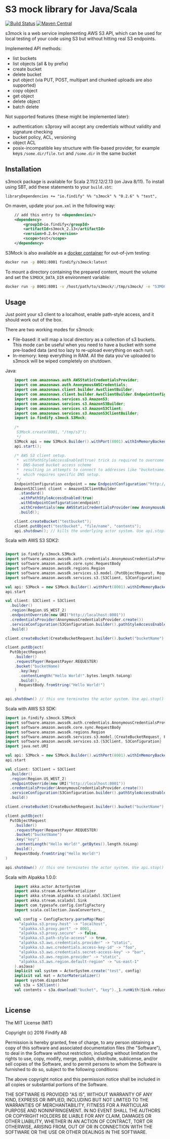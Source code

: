 # S3 mock library for Java/Scala

[![Build Status](https://travis-ci.org/findify/s3mock.svg?branch=master)](https://travis-ci.org/findify/s3mock)
[![Maven Central](https://maven-badges.herokuapp.com/maven-central/io.findify/s3mock_2.12/badge.svg)](https://maven-badges.herokuapp.com/maven-central/io.findify/s3mock_2.12)

s3mock is a web service implementing AWS S3 API, which can be used for local testing of your code using S3
but without hitting real S3 endpoints.

Implemented API methods:
* list buckets
* list objects (all & by prefix)
* create bucket
* delete bucket
* put object (via PUT, POST, multipart and chunked uploads are also supported)
* copy object
* get object
* delete object
* batch delete

Not supported features (these might be implemented later):
* authentication: s3proxy will accept any credentials without validity and signature checking
* bucket policy, ACL, versioning
* object ACL
* posix-incompatible key structure with file-based provider, for example keys `/some.dir/file.txt` and `/some.dir` in the same bucket

## Installation

s3mock package is available for Scala 2.11/2.12/2.13 (on Java 8/11). To install using SBT, add these
 statements to your `build.sbt`:

    libraryDependencies += "io.findify" %% "s3mock" % "0.2.6" % "test",

On maven, update your `pom.xml` in the following way:
```xml
    // add this entry to <dependencies/>
    <dependency>
        <groupId>io.findify</groupId>
        <artifactId>s3mock_2.13</artifactId>
        <version>0.2.6</version>
        <scope>test</scope>
    </dependency>
```

S3Mock is also available as a [docker container](https://hub.docker.com/r/findify/s3mock/) for out-of-jvm testing:
```bash
docker run -p 8001:8001 findify/s3mock:latest
```

To mount a directory containing the prepared content, mount the volume and set the `S3MOCK_DATA_DIR` environment variable:
```bash
docker run -p 8001:8001 -v /host/path/to/s3mock/:/tmp/s3mock/ -e "S3MOCK_DATA_DIR=/tmp/s3mock" findify/s3mock:latest
```

## Usage

Just point your s3 client to a localhost, enable path-style access, and it should work out of the box.

There are two working modes for s3mock:
* File-based: it will map a local directory as a collection of s3 buckets. This mode can be useful when you need to have a bucket with some pre-loaded data (and too lazy to re-upload everything on each run).
* In-memory: keep everything in RAM. All the data you've uploaded to s3mock will be wiped completely on shutdown. 

Java:
```java
    import com.amazonaws.auth.AWSStaticCredentialsProvider;
    import com.amazonaws.auth.AnonymousAWSCredentials;
    import com.amazonaws.client.builder.AwsClientBuilder;
    import com.amazonaws.client.builder.AwsClientBuilder.EndpointConfiguration;
    import com.amazonaws.services.s3.AmazonS3;
    import com.amazonaws.services.s3.AmazonS3Builder;
    import com.amazonaws.services.s3.AmazonS3Client;
    import com.amazonaws.services.s3.AmazonS3ClientBuilder;
    import io.findify.s3mock.S3Mock;
    
    /*
     S3Mock.create(8001, "/tmp/s3");
     */
    S3Mock api = new S3Mock.Builder().withPort(8001).withInMemoryBackend().build();
    api.start();
            
    /* AWS S3 client setup.
     *  withPathStyleAccessEnabled(true) trick is required to overcome S3 default 
     *  DNS-based bucket access scheme
     *  resulting in attempts to connect to addresses like "bucketname.localhost"
     *  which requires specific DNS setup.
     */
    EndpointConfiguration endpoint = new EndpointConfiguration("http://localhost:8001", "us-west-2");
    AmazonS3Client client = AmazonS3ClientBuilder
      .standard()
      .withPathStyleAccessEnabled(true)  
      .withEndpointConfiguration(endpoint)
      .withCredentials(new AWSStaticCredentialsProvider(new AnonymousAWSCredentials()))     
      .build();

    client.createBucket("testbucket");
    client.putObject("testbucket", "file/name", "contents");
    api.shutdown(); // kills the underlying actor system. Use api.stop() to just unbind the port.
```

Scala with AWS S3 SDK2:
```scala

import io.findify.s3mock.S3Mock
import software.amazon.awssdk.auth.credentials.AnonymousCredentialsProvider
import software.amazon.awssdk.core.sync.RequestBody
import software.amazon.awssdk.regions.Region
import software.amazon.awssdk.services.s3.model.{PutObjectRequest, RequestPayer}
import software.amazon.awssdk.services.s3.{S3Client, S3Configuration}

val api: S3Mock = new S3Mock.Builder().withPort(8001).withInMemoryBackend().build()
api.start

val client: S3Client = S3Client
  .builder()
  .region(Region.US_WEST_2)
  .endpointOverride(new URI("http://localhost:8001"))
  .credentialsProvider(AnonymousCredentialsProvider.create())
  .serviceConfiguration(S3Configuration.builder().pathStyleAccessEnabled(true).build())
  .build()

client.createBucket(CreateBucketRequest.builder().bucket("bucketName").build())

client.putObject(
  PutObjectRequest
    .builder()
    .requestPayer(RequestPayer.REQUESTER)
    .bucket("bucketName)
      .key(key)
      .contentLength("Hello World!".bytes.length.toLong)
      .build(),
      RequestBody.fromString("Hello World!")
    )

api.shutdown() // this one terminates the actor system. Use api.stop() to just unbind the service without messing with the ActorSystem
```


Scala with AWS S3 SDK:
```scala
import io.findify.s3mock.S3Mock
import software.amazon.awssdk.auth.credentials.AnonymousCredentialsProvider
import software.amazon.awssdk.core.sync.RequestBody
import software.amazon.awssdk.regions.Region
import software.amazon.awssdk.services.s3.model.{CreateBucketRequest, PutObjectRequest, RequestPayer}
import software.amazon.awssdk.services.s3.{S3Client, S3Configuration}
import java.net.URI

val api: S3Mock = new S3Mock.Builder().withPort(8001).withInMemoryBackend().build()
api.start

val client: S3Client = S3Client
  .builder()
  .region(Region.US_WEST_2)
  .endpointOverride(new URI("http://localhost:8001"))
  .credentialsProvider(AnonymousCredentialsProvider.create())
  .serviceConfiguration(S3Configuration.builder().pathStyleAccessEnabled(true).build())
  .build()

client.createBucket(CreateBucketRequest.builder().bucket("bucketName").build())

client.putObject(
  PutObjectRequest
    .builder()
    .requestPayer(RequestPayer.REQUESTER)
    .bucket("bucketName")
    .key("key")
    .contentLength("Hello World!".getBytes().length.toLong)
    .build(),
    RequestBody.fromString("Hello World!")
)

api.shutdown() // this one terminates the actor system. Use api.stop() to just unbind the service without messing with the ActorSystem
```

Scala with Alpakka 1.0.0:
```scala
    import akka.actor.ActorSystem
    import akka.stream.ActorMaterializer
    import akka.stream.alpakka.s3.scaladsl.S3Client
    import akka.stream.scaladsl.Sink
    import com.typesafe.config.ConfigFactory
    import scala.collection.JavaConverters._

    val config = ConfigFactory.parseMap(Map(
      "alpakka.s3.proxy.host" -> "localhost",
      "alpakka.s3.proxy.port" -> 8001,
      "alpakka.s3.proxy.secure" -> false,
      "alpakka.s3.path-style-access" -> true,
      "alpakka.s3.aws.credentials.provider" -> "static",
      "alpakka.s3.aws.credentials.access-key-id" -> "foo",
      "alpakka.s3.aws.credentials.secret-access-key" -> "bar",
      "alpakka.s3.aws.region.provider" -> "static",
      "alpakka.s3.aws.region.default-region" -> "us-east-1"      
    ).asJava)
    implicit val system = ActorSystem.create("test", config)
    implicit val mat = ActorMaterializer()
    import system.dispatcher
    val s3a = S3Client()
    val contents = s3a.download("bucket", "key")._1.runWith(Sink.reduce[ByteString](_ ++ _)).map(_.utf8String)
      
```
    
## License

The MIT License (MIT)

Copyright (c) 2016 Findify AB

Permission is hereby granted, free of charge, to any person obtaining a copy of this software and associated documentation files (the "Software"), to deal in the Software without restriction, including without limitation the rights to use, copy, modify, merge, publish, distribute, sublicense, and/or sell copies of the Software, and to permit persons to whom the Software is furnished to do so, subject to the following conditions:

The above copyright notice and this permission notice shall be included in all copies or substantial portions of the Software.

THE SOFTWARE IS PROVIDED "AS IS", WITHOUT WARRANTY OF ANY KIND, EXPRESS OR IMPLIED, INCLUDING BUT NOT LIMITED TO THE WARRANTIES OF MERCHANTABILITY, FITNESS FOR A PARTICULAR PURPOSE AND NONINFRINGEMENT. IN NO EVENT SHALL THE AUTHORS OR COPYRIGHT HOLDERS BE LIABLE FOR ANY CLAIM, DAMAGES OR OTHER LIABILITY, WHETHER IN AN ACTION OF CONTRACT, TORT OR OTHERWISE, ARISING FROM, OUT OF OR IN CONNECTION WITH THE SOFTWARE OR THE USE OR OTHER DEALINGS IN THE SOFTWARE.
